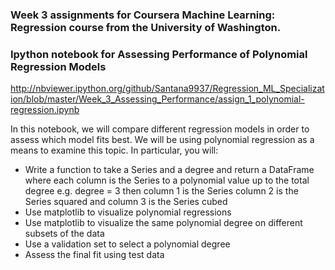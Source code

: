 ### Week 3 assignments for Coursera Machine Learning: Regression course from the University of Washington.

### Ipython notebook for Assessing Performance of Polynomial Regression Models

http://nbviewer.ipython.org/github/Santana9937/Regression_ML_Specialization/blob/master/Week_3_Assessing_Performance/assign_1_polynomial-regression.ipynb

In this notebook, we will compare different regression models in order to assess which model fits best. We will be using polynomial regression as a means to examine this topic. In particular, you will:

* Write a function to take a Series and a degree and return a DataFrame where each column is the Series to a polynomial value up to the total degree e.g. degree = 3 then column 1 is the Series column 2 is the Series squared and column 3 is the Series cubed
* Use matplotlib to visualize polynomial regressions
* Use matplotlib to visualize the same polynomial degree on different subsets of the data
* Use a validation set to select a polynomial degree
* Assess the final fit using test data





